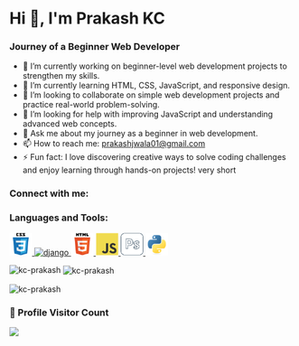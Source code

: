 <h1 align="left">Hi 👋, I'm Prakash KC</h1>
<h3 align="left">Journey of a Beginner Web Developer</h3>

- 🔭 I’m currently working on beginner-level web development projects to strengthen my skills.
- 🌱 I’m currently learning HTML, CSS, JavaScript, and responsive design.
- 👯 I’m looking to collaborate on simple web development projects and practice real-world problem-solving.
- 🤔 I’m looking for help with improving JavaScript and understanding advanced web concepts.
- 💬 Ask me about my journey as a beginner in web development.
- 📫 How to reach me: prakashjwala01@gmail.com
- ⚡ Fun fact: I love discovering creative ways to solve coding challenges and enjoy learning through hands-on projects! very short

<h3 align="left">Connect with me:</h3>
<p align="left">
</p>
<h3 align="left">Languages and Tools:</h3>
<p align="left"> <a href="https://www.w3schools.com/css/" target="_blank" rel="noreferrer"> <img src="https://raw.githubusercontent.com/devicons/devicon/master/icons/css3/css3-original-wordmark.svg" alt="css3" width="40" height="40"/> </a> <a href="https://www.djangoproject.com/" target="_blank" rel="noreferrer"> <img src="https://cdn.worldvectorlogo.com/logos/django.svg" alt="django" width="40" height="40"/> </a> <a href="https://www.w3.org/html/" target="_blank" rel="noreferrer"> <img src="https://raw.githubusercontent.com/devicons/devicon/master/icons/html5/html5-original-wordmark.svg" alt="html5" width="40" height="40"/> </a> <a href="https://developer.mozilla.org/en-US/docs/Web/JavaScript" target="_blank" rel="noreferrer"> <img src="https://raw.githubusercontent.com/devicons/devicon/master/icons/javascript/javascript-original.svg" alt="javascript" width="40" height="40"/> </a> <a href="https://www.photoshop.com/en" target="_blank" rel="noreferrer"> <img src="https://raw.githubusercontent.com/devicons/devicon/master/icons/photoshop/photoshop-line.svg" alt="photoshop" width="40" height="40"/> </a> <a href="https://www.python.org" target="_blank" rel="noreferrer"> <img src="https://raw.githubusercontent.com/devicons/devicon/master/icons/python/python-original.svg" alt="python" width="40" height="40"/> </a> </p>

<p><img align="left" src="https://github-readme-stats.vercel.app/api/top-langs?username=kc-prakash&show_icons=true&locale=en&layout=compact" alt="kc-prakash" /></p>

<p>&nbsp;<img align="center" src="https://github-readme-stats.vercel.app/api?username=kc-prakash&show_icons=true&locale=en" alt="kc-prakash" /></p>

<p><img align="center" src="https://github-readme-streak-stats.herokuapp.com/?user=kc-prakash&" alt="kc-prakash" /></p>

<div align=left>
  <h3><b>📍 Profile Visitor Count</b></h3>
</div>
    
<p align="left" >   
  <img src="https://profile-counter.glitch.me/kc_Prakash/count.svg" />  
</p>

